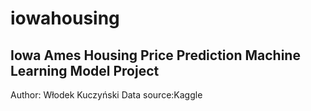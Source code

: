 # iowahousing
## Iowa Ames Housing Price Prediction Machine Learning Model Project
Author: Włodek Kuczyński
Data source:Kaggle
